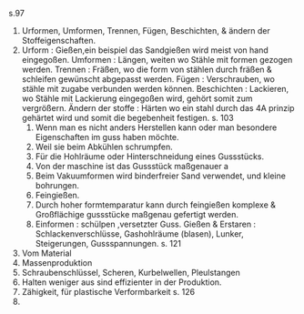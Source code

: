 s.97
1. Urformen, Umformen, Trennen, Fügen, Beschichten, & ändern der Stoffeigenschaften.
2. Urform : Gießen,ein beispiel das Sandgießen wird meist von hand eingegoßen. 
    Umformen : Längen, weiten wo Stähle mit formen gezogen werden.
    Trennen : Fräßen, wo die form von stählen durch fräßen & schleifen gewünscht abgepasst werden.
    Fügen : Verschrauben, wo stähle mit zugabe verbunden werden können.
    Beschichten : Lackieren, wo Stähle mit Lackierung eingegoßen wird, gehört somit zum vergrößern.
    Ändern der stoffe : Härten wo ein stahl durch das 4A prinzip gehärtet wird und somit die begebenheit festigen.
s. 103
	1. Wenn man es nicht anders Herstellen kann oder man besondere Eigenschaften im guss haben möchte.
	2. Weil sie beim Abkühlen schrumpfen.
	3. Für die Hohlräume oder Hinterschneidung eines Gussstücks.
	4. Von der maschine ist das Gussstück maßgenauer a
	5. Beim Vakuumformen wird binderfreier Sand verwendet, und kleine bohrungen.
	6. Feingießen.
	7. Durch hoher formtemparatur kann durch feingießen komplexe & Großflächige gussstücke maßgenau gefertigt werden.
	8. Einformen : schülpen ,versetzter Guss.
	Gießen & Erstaren : Schlackenverschlüsse, Gashohlräume (blasen), Lunker,
	 Steigerungen, Gussspannungen.
s. 121
1.  Vom Material
2. Massenproduktion
3. Schraubenschlüssel, Scheren, Kurbelwellen, Pleulstangen
4. Halten weniger aus sind effizienter in der Produktion. 
5. Zähigkeit, für plastische Verformbarkeit
s. 126
1. 


